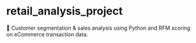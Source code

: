 # retail_analysis_project
🎯 Customer segmentation &amp; sales analysis using Python and RFM scoring on eCommerce transaction data.
